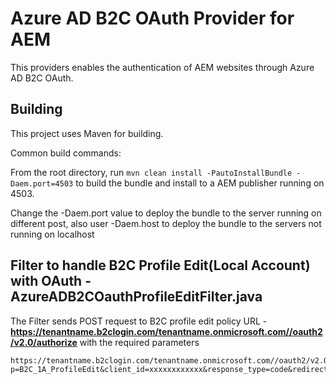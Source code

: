 # Azure AD B2C OAuth Provider for AEM #

This providers enables the authentication of AEM websites through Azure AD B2C OAuth.

## Building ##

This project uses Maven for building. 

Common build commands:

From the root directory, run ``mvn clean install -PautoInstallBundle -Daem.port=4503`` to build the bundle and install to a AEM publisher running on 4503.

Change the -Daem.port value to deploy the bundle to the server running on different post, also user -Daem.host to deploy the bundle to the servers not running on localhost 

## Filter to handle B2C Profile Edit(Local Account) with OAuth - AzureADB2COauthProfileEditFilter.java ##

The Filter sends POST request to B2C profile edit policy URL - **https://tenantname.b2clogin.com/tenantname.onmicrosoft.com//oauth2/v2.0/authorize** with the required parameters

```
https://tenantname.b2clogin.com/tenantname.onmicrosoft.com//oauth2/v2.0/authorize?p=B2C_1A_ProfileEdit&client_id=xxxxxxxxxxxx&response_type=code&redirect_uri=https://localhost/content/wknd/us/en.html/callback/j_security_check&response_mode=query&scope=xxxxxxxxxxxxxxxxxxxx&state=xxxxxxxxxxxxxxxxxxx
```